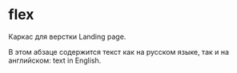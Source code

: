 # flex

Каркас для верстки Landing page.

В этом абзаце содержится текст как на русском языке, так и на английском: text in English.